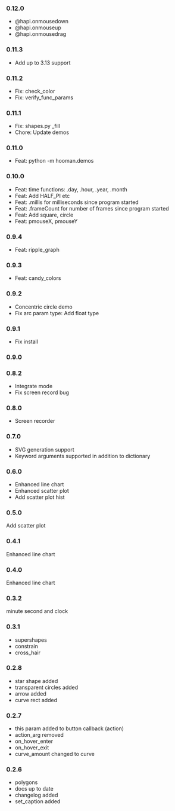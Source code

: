 ### 0.12.0

- @hapi.onmousedown
- @hapi.onmouseup
- @hapi.onmousedrag

### 0.11.3

- Add up to 3.13 support

### 0.11.2

- Fix: check_color
- Fix: verify_func_params

### 0.11.1

- Fix: shapes.py _fill
- Chore: Update demos 

### 0.11.0

- Feat: python -m hooman.demos

### 0.10.0

- Feat: time functions: .day, .hour, .year, .month
- Feat: Add HALF_PI etc
- Feat: .millis for milliseconds since program started
- Feat: .frameCount for number of frames since program started
- Feat: Add square, circle
- Feat: pmouseX, pmouseY

### 0.9.4

- Feat: ripple_graph

### 0.9.3

- Feat: candy_colors

### 0.9.2

- Concentric circle demo
- Fix arc param type: Add float type

### 0.9.1

- Fix install

### 0.9.0

### 0.8.2

- Integrate mode
- Fix screen record bug

### 0.8.0

- Screen recorder

### 0.7.0

- SVG generation support
- Keyword arguments supported in addition to dictionary

### 0.6.0

- Enhanced line chart
- Enhanced scatter plot
- Add scatter plot hist


### 0.5.0


Add scatter plot


### 0.4.1

Enhanced line chart


### 0.4.0


Enhanced line chart


### 0.3.2

minute second and clock

### 0.3.1

- supershapes
- constrain
- cross_hair

### 0.2.8

- star shape added
- transparent circles added
- arrow added
- curve rect added


### 0.2.7

- this param added to button callback (action)
- action_arg removed
- on_hover_enter 
- on_hover_exit 
- curve_amount changed to curve

### 0.2.6

- polygons
- docs up to date
- changelog added
- set_caption added






